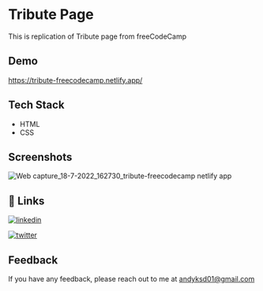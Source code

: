 
# Tribute Page

This is replication of Tribute page from freeCodeCamp



 


## Demo

https://tribute-freecodecamp.netlify.app/
  
## Tech Stack

- HTML
- CSS

  
## Screenshots

![Web capture_18-7-2022_162730_tribute-freecodecamp netlify app](https://user-images.githubusercontent.com/90464288/179497698-7fb09d04-b23c-4968-9a6c-5e199ac90e35.jpeg)


  
## 🔗 Links
[![linkedin](https://img.shields.io/badge/linkedin-0A66C2?style=for-the-badge&logo=linkedin&logoColor=white)](https://www.linkedin.com/in/anudeep-k-/) 

[![twitter](https://img.shields.io/badge/twitter-1DA1F2?style=for-the-badge&logo=twitter&logoColor=white)](https://twitter.com/ANXDP_)

## Feedback

If you have any feedback, please reach out to me at andyksd01@gmail.com
  
